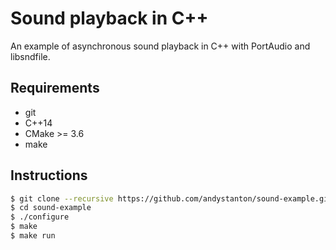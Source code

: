 # Sound playback in C++

An example of asynchronous sound playback in C++ with PortAudio and libsndfile.

## Requirements

- git
- C++14
- CMake >= 3.6
- make

## Instructions

```sh
$ git clone --recursive https://github.com/andystanton/sound-example.git
$ cd sound-example
$ ./configure
$ make
$ make run
```
